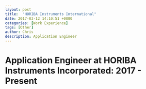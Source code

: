 ```yaml
---
layout: post
title:  "HORIBA Instruments International"
date: 2017-03-12 14:10:51 +0800
categories: [Work Experience]
tags: [Other]
author: Chris
description: Application Engineer
---
```


Application Engineer at HORIBA Instruments Incorporated:  2017 - Present
============
